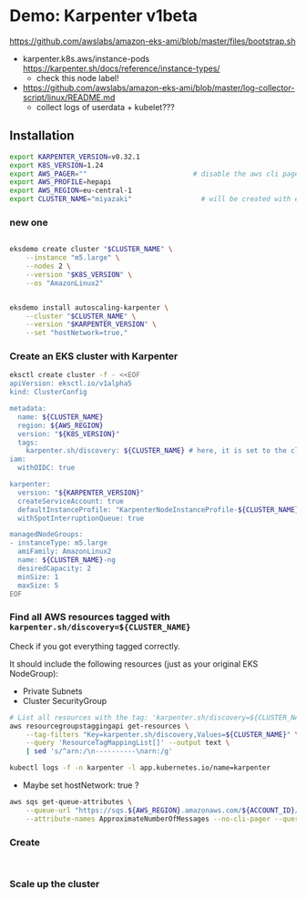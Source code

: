 # Demo: Karpenter v1beta
https://github.com/awslabs/amazon-eks-ami/blob/master/files/bootstrap.sh

- karpenter.k8s.aws/instance-pods https://karpenter.sh/docs/reference/instance-types/
  - check this node label!
- https://github.com/awslabs/amazon-eks-ami/blob/master/log-collector-script/linux/README.md
  - collect logs of userdata + kubelet???










## Installation

```bash title="Export env. variables we will use in this demo"
export KARPENTER_VERSION=v0.32.1
export K8S_VERSION=1.24
export AWS_PAGER=""                          # disable the aws cli pager
export AWS_PROFILE=hepapi
export AWS_REGION=eu-central-1
export CLUSTER_NAME="miyazaki"                 # will be created with eksctl
```

### new one
```bash title="Export env. variables we will use in this demo"

eksdemo create cluster "$CLUSTER_NAME" \
    --instance "m5.large" \
    --nodes 2 \
    --version "$K8S_VERSION" \
    --os "AmazonLinux2"


eksdemo install autoscaling-karpenter \
    --cluster "$CLUSTER_NAME" \
    --version "$KARPENTER_VERSION" \
    --set "hostNetwork=true," 
```

### Create an EKS cluster with Karpenter

```bash
eksctl create cluster -f - <<EOF
apiVersion: eksctl.io/v1alpha5
kind: ClusterConfig

metadata:
  name: ${CLUSTER_NAME}
  region: ${AWS_REGION}
  version: "${K8S_VERSION}"
  tags:
    karpenter.sh/discovery: ${CLUSTER_NAME} # here, it is set to the cluster name
iam:
  withOIDC: true 

karpenter:
  version: "${KARPENTER_VERSION}"
  createServiceAccount: true 
  defaultInstanceProfile: "KarpenterNodeInstanceProfile-${CLUSTER_NAME}"
  withSpotInterruptionQueue: true 

managedNodeGroups:
- instanceType: m5.large
  amiFamily: AmazonLinux2
  name: ${CLUSTER_NAME}-ng
  desiredCapacity: 2
  minSize: 1
  maxSize: 5
EOF
```

### Find all AWS resources tagged with `karpenter.sh/discovery=${CLUSTER_NAME}`

Check if you got everything tagged correctly.

It should include the following resources (just as your original EKS NodeGroup):

- Private Subnets
- Cluster SecurityGroup

```bash
# List all resources with the tag: 'karpenter.sh/discovery=${CLUSTER_NAME}'
aws resourcegroupstaggingapi get-resources \
    --tag-filters "Key=karpenter.sh/discovery,Values=${CLUSTER_NAME}" \
    --query 'ResourceTagMappingList[]' --output text \
    | sed 's/^arn:/\n----------\narn:/g'
```



```bash title="Check Karpenter logs"
kubectl logs -f -n karpenter -l app.kubernetes.io/name=karpenter
```

- Maybe set hostNetwork: true ?

```bash title="Check interruped sqs queue"
aws sqs get-queue-attributes \
    --queue-url "https://sqs.${AWS_REGION}.amazonaws.com/${ACCOUNT_ID}/${CLUSTER_NAME}" \
    --attribute-names ApproximateNumberOfMessages --no-cli-pager --query 'Attributes'
```

### Create 

```bash title=""



```


### Scale up the cluster

```bash title="Scale up the cluster"



```
